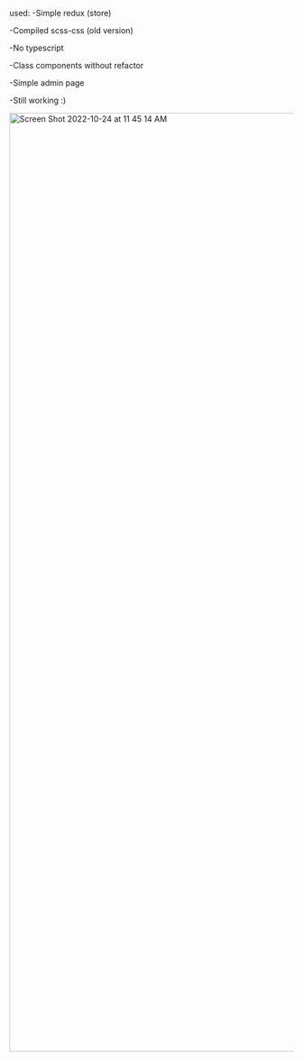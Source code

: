 used: 
  -Simple redux (store)

  -Compiled scss-css (old version)

  -No typescript

  -Class components without refactor

  -Simple admin page

  -Still working :)
  
<img width="1666" alt="Screen Shot 2022-10-24 at 11 45 14 AM" src="https://user-images.githubusercontent.com/27764894/197474954-96e18c7b-5818-44ce-9671-b7ed8d283f76.png">
